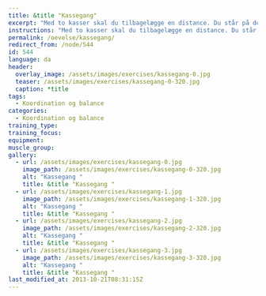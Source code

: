 ```yaml
---
title: &title "Kassegang"
excerpt: "Med to kasser skal du tilbagelægge en distance. Du står på den ene kasse og flytter den anden fremad."
instructions: "Med to kasser skal du tilbagelægge en distance. Du står på den ene kasse og flytter den anden fremad."
permalink: /oevelse/kassegang/
redirect_from: /node/544
id: 544
language: da
header:
  overlay_image: /assets/images/exercises/kassegang-0.jpg
  teaser: /assets/images/exercises/kassegang-0-320.jpg
  caption: *title
tags:
  - Koordination og balance
categories:
  - Koordination og balance
training_type: 
training_focus: 
equipment:
muscle_group:
gallery:
  - url: /assets/images/exercises/kassegang-0.jpg
    image_path: /assets/images/exercises/kassegang-0-320.jpg
    alt: "Kassegang "
    title: &title "Kassegang "
  - url: /assets/images/exercises/kassegang-1.jpg
    image_path: /assets/images/exercises/kassegang-1-320.jpg
    alt: "Kassegang "
    title: &title "Kassegang "
  - url: /assets/images/exercises/kassegang-2.jpg
    image_path: /assets/images/exercises/kassegang-2-320.jpg
    alt: "Kassegang "
    title: &title "Kassegang "
  - url: /assets/images/exercises/kassegang-3.jpg
    image_path: /assets/images/exercises/kassegang-3-320.jpg
    alt: "Kassegang "
    title: &title "Kassegang "
last_modified_at: 2013-10-21T08:31:15Z
---
```



